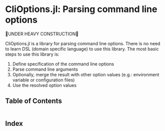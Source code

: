 # CliOptions.jl: Parsing command line options

🚧UNDER HEAVY CONSTRUCTION🚧

CliOptions.jl is a library for parsing command line options. There is no need
to learn DSL (domain specific language) to use this library. The most basic
steps to use this library is:

1. Define specification of the command line options
2. Parse command line arguments
3. Optionally, merge the result with other option values (e.g.: environment
   variable or configuration files)
4. Use the resolved option values


## Table of Contents
```@contents
```

## Index
```@index
```
